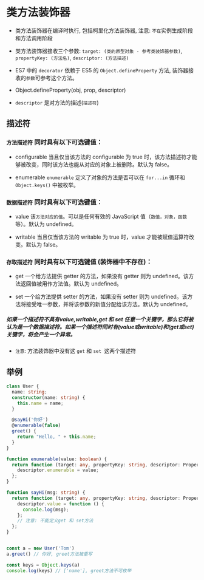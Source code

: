 # 类方法装饰器

- 类方法装饰器在编译时执行, 包括柯里化方法装饰器, 注意: `不在`实例生成阶段和方法调用阶段

- 类方法装饰器接收三个参数: `target: (类的原型对象 - 参考类装饰器参数)`, `propertyKey: (方法名)`, `descriptor: (方法描述)`

- ES7 中的 `decorator` 依赖于 ES5 的 `Object.defineProperty` 方法, 装饰器接收的`参数`可参考这个方法。

- Object.defineProperty(obj, prop, descriptor)

- `descriptor` 是对方法的描述(`描述符`)


## 描述符

### `方法描述符` 同时具有以下可选键值：
- configurable 
当且仅当该方法的 configurable 为 true 时，该方法描述符才能够被改变，同时该方法也能从对应的对象上被删除。默认为 false。

- enumerable
`enumerable` 定义了对象的方法是否可以在 `for...in` 循环和 `Object.keys()` 中被枚举。


### `数据描述符` 同时具有以下可选键值：
- value
该`方法对应的值`。可以是任何有效的 JavaScript 值（`数值，对象，函数`等）。默认为 undefined。

- writable
当且仅当该方法的 writable 为 true 时，value 才能被赋值运算符改变。默认为 false。


### `存取描述符` 同时具有以下可选键值 (装饰器中不存在)：
- get
一个给方法提供 getter 的方法，如果没有 getter 则为 undefined。该方法返回值被用作方法值。默认为 undefined。

- set
一个给方法提供 setter 的方法，如果没有 setter 则为 undefined。该方法将接受唯一参数，并将该参数的新值分配给该方法。默认为 undefined。

##### 如果一个描述符不具有value,writable,get 和 set 任意一个关键字，那么它将被认为是一个数据描述符。如果一个描述符同时有(value或writable)和(get或set)关键字，将会产生一个异常。

- `注意`: 方法装饰器中没有这 `get` 和 `set `这两个描述符

## 举例
```ts
class User {
  name: string;
  constructor(name: string) {
    this.name = name;
  }

  @sayHi('你好')
  @enumerable(false)
  greet() {
    return "Hello, " + this.name;
  }
}

function enumerable(value: boolean) {
  return function (target: any, propertyKey: string, descriptor: PropertyDescriptor) {
    descriptor.enumerable = value;
  };
}

function sayHi(msg: string) {
  return function (target: any, propertyKey: string, descriptor: PropertyDescriptor) {
    descriptor.value = function () {
      console.log(msg);
    };
    // 注意: 不能定义get 和 set方法
  };
}


const a = new User('Tom')
a.greet() // 你好, greet方法被重写

const keys = Object.keys(a) 
console.log(keys) // ['name'], greet方法不可枚举


```